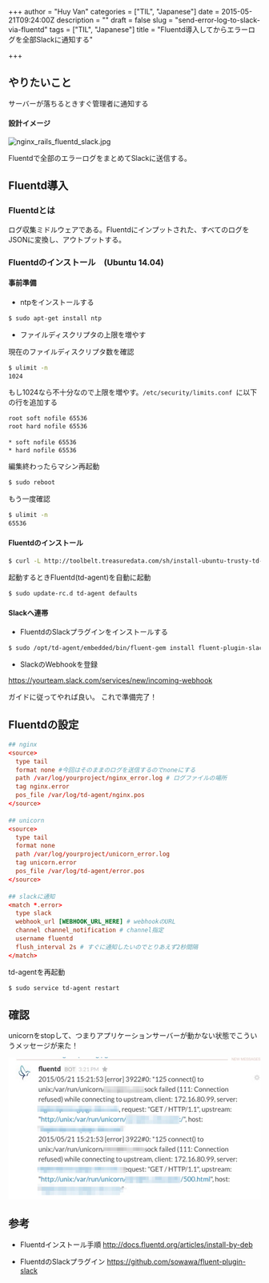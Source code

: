 +++
author = "Huy Van"
categories = ["TIL", "Japanese"]
date = 2015-05-21T09:24:00Z
description = ""
draft = false
slug = "send-error-log-to-slack-via-fluentd"
tags = ["TIL", "Japanese"]
title = "Fluentd導入してからエラーログを全部Slackに通知する"

+++


## やりたいこと

サーバーが落ちるときすぐ管理者に通知する

#### 設計イメージ
![nginx_rails_fluentd_slack.jpg](https://qiita-image-store.s3.amazonaws.com/1758/60017/d5314662-51da-9291-a3be-1a8616f32b1b.jpeg)

Fluentdで全部のエラーログをまとめてSlackに送信する。
## Fluentd導入
### Fluentdとは
ログ収集ミドルウェアである。Fluentdにインプットされた、すべてのログをJSONに変換し、アウトプットする。

### Fluentdのインストール　(Ubuntu 14.04)
#### 事前準備

* ntpをインストールする

```bash
$ sudo apt-get install ntp
```

* ファイルディスクリプタの上限を増やす

現在のファイルディスクリプタ数を確認

```bash
$ ulimit -n
1024
```
もし1024なら不十分なので上限を増やす。`/etc/security/limits.conf `に以下の行を追加する

```
root soft nofile 65536
root hard nofile 65536

* soft nofile 65536
* hard nofile 65536
```

編集終わったらマシン再起動

```bash
$ sudo reboot
```

もう一度確認

```bash
$ ulimit -n
65536
```

#### Fluentdのインストール

```bash
$ curl -L http://toolbelt.treasuredata.com/sh/install-ubuntu-trusty-td-agent2.sh | sh
```

起動するときFluentd(td-agent)を自動に起動

```bash
$ sudo update-rc.d td-agent defaults
```

#### Slackへ連帯

* FluentdのSlackプラグインをインストールする

```bash
$ sudo /opt/td-agent/embedded/bin/fluent-gem install fluent-plugin-slack
```

* SlackのWebhookを登録

https://yourteam.slack.com/services/new/incoming-webhook

ガイドに従ってやれば良い。
これで準備完了！

## Fluentdの設定

```/etc/td-agent/td-agent.conf
## nginx
<source>
  type tail
  format none #今回はそのままのログを送信するのでnoneにする
  path /var/log/yourproject/nginx_error.log # ログファイルの場所
  tag nginx.error
  pos_file /var/log/td-agent/nginx.pos
</source>

## unicorn
<source>
  type tail
  format none 
  path /var/log/yourproject/unicorn_error.log
  tag unicorn.error
  pos_file /var/log/td-agent/error.pos
</source>

## slackに通知
<match *.error>
  type slack
  webhook_url [WEBHOOK_URL_HERE] # webhookのURL
  channel channel_notification # channel指定
  username fluentd
  flush_interval 2s # すぐに通知したいのでとりあえず2秒間隔
</match>
```

td-agentを再起動

```bash
$ sudo service td-agent restart
```

## 確認
unicornをstopして、つまりアプリケーションサーバーが動かない状態でこういうメッセージが来た！

![Screen Shot](/content/images/2017/04/c7167c49-531e-4c4f-92ea-cc2e7ecd74f2.jpg)


## 参考

* Fluentdインストール手順 
http://docs.fluentd.org/articles/install-by-deb

* FluentdのSlackプラグイン 
https://github.com/sowawa/fluent-plugin-slack

